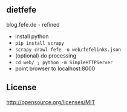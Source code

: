 ## dietfefe
blog.fefe.de - refined

- install python
- `pip install scrapy`
- `scrapy crawl fefe -o web/fefelinks.json`
- (optional) do processing
- `cd web/ ; python -m SimpleHTTPServer`
- point browser to localhost:8000

## License
http://opensource.org/licenses/MIT
